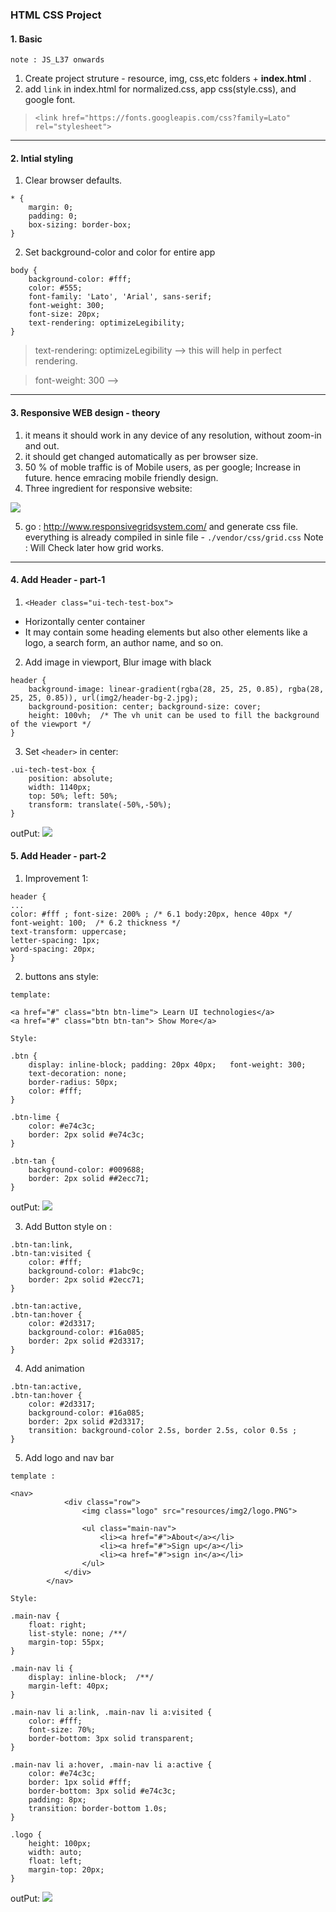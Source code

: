 ### HTML CSS Project

#### 1. Basic
 `note : JS_L37 onwards`
1. Create project struture - resource, img, css,etc folders + **index.html** .
2. add `link` in index.html for normalized.css, app css(style.css), and google font.

> `<link href="https://fonts.googleapis.com/css?family=Lato" rel="stylesheet">`

***

#### 2. Intial styling
1. Clear browser defaults. 
```
* {
    margin: 0;
    padding: 0;
    box-sizing: border-box;
}
```

2. Set background-color and color for entire app 
```
body {
    background-color: #fff;
    color: #555;
    font-family: 'Lato', 'Arial', sans-serif;
    font-weight: 300;
    font-size: 20px;
    text-rendering: optimizeLegibility;
}
```

> text-rendering: optimizeLegibility --> this  will help in perfect rendering.

> font-weight: 300 --> 

***

#### 3. Responsive WEB design - theory

1. it means it should work in any device of any resolution, without zoom-in and out.
2. it should get changed automatically as per browser size.
3. 50 % of moble traffic is of Mobile users, as per google; Increase in future. hence emracing mobile friendly design.
4. Three ingredient for responsive website:

![](assets/assets-01/n1.PNG)

5. go : http://www.responsivegridsystem.com/ 
and generate css file. everything is already compiled in sinle file - `./vendor/css/grid.css`
Note : Will Check later how grid works.

***

#### 4. Add Header - part-1
1. `<Header class="ui-tech-test-box">`
- Horizontally center container
- It may contain some heading elements but also other elements like a logo, a search form, an author name, and so on.

2. Add image in viewport, Blur image with black
```
header {
    background-image: linear-gradient(rgba(28, 25, 25, 0.85), rgba(28, 25, 25, 0.85)), url(img2/header-bg-2.jpg);
    background-position: center; background-size: cover;
    height: 100vh;  /* The vh unit can be used to fill the background of the viewport */
}
```

3. Set `<header>` in center:
```
.ui-tech-test-box {
    position: absolute;
    width: 1140px;
    top: 50%; left: 50%;
    transform: translate(-50%,-50%);  
}
```

outPut:
![](assets/assets-01/header-1.PNG)

#### 5. Add Header - part-2

1. Improvement 1:
```
header {
...
color: #fff ; font-size: 200% ; /* 6.1 body:20px, hence 40px */
font-weight: 100;  /* 6.2 thickness */
text-transform: uppercase;
letter-spacing: 1px;
word-spacing: 20px;
}
```

2. buttons ans style:
```
template:

<a href="#" class="btn btn-lime"> Learn UI technologies</a>
<a href="#" class="btn btn-tan"> Show More</a>
 
Style:

.btn {
    display: inline-block; padding: 20px 40px;   font-weight: 300;
    text-decoration: none;
    border-radius: 50px;    
    color: #fff;
}

.btn-lime {
    color: #e74c3c; 
    border: 2px solid #e74c3c;
}

.btn-tan {
    background-color: #009688;
    border: 2px solid ##2ecc71;
}
```
outPut:
![](assets/assets-01/header-2.PNG)

3. Add Button style on :
```
.btn-tan:link, 
.btn-tan:visited {
    color: #fff;
    background-color: #1abc9c;
    border: 2px solid #2ecc71;
}

.btn-tan:active,
.btn-tan:hover {
    color: #2d3317;
    background-color: #16a085;
    border: 2px solid #2d3317;
}
```
4. Add animation
```
.btn-tan:active,
.btn-tan:hover {
    color: #2d3317;
    background-color: #16a085;
    border: 2px solid #2d3317;
    transition: background-color 2.5s, border 2.5s, color 0.5s ;
}
```
5. Add logo and nav bar
```
template :

<nav>
            <div class="row">
                <img class="logo" src="resources/img2/logo.PNG">
                
                <ul class="main-nav">
                    <li><a href="#">About</a></li>
                    <li><a href="#">Sign up</a></li>
                    <li><a href="#">sign in</a></li>
                </ul>
            </div>
        </nav>
        
Style:

.main-nav {
    float: right;
    list-style: none; /**/
    margin-top: 55px;
}

.main-nav li {
    display: inline-block;  /**/
    margin-left: 40px;
}

.main-nav li a:link, .main-nav li a:visited {
    color: #fff;
    font-size: 70%;
    border-bottom: 3px solid transparent;
}

.main-nav li a:hover, .main-nav li a:active {
    color: #e74c3c;
    border: 1px solid #fff; 
    border-bottom: 3px solid #e74c3c;
    padding: 8px;
    transition: border-bottom 1.0s;
}

.logo {
    height: 100px;
    width: auto;
    float: left;
    margin-top: 20px;
}
```
outPut:
![](assets/assets-01/header-3.PNG)